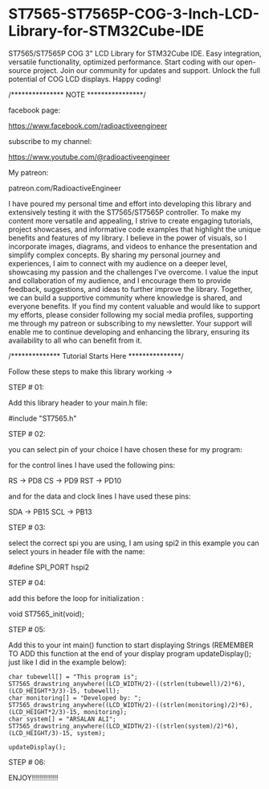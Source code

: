 # ST7565-ST7565P-COG-3-Inch-LCD-Library-for-STM32Cube-IDE
ST7565/ST7565P COG 3" LCD Library for STM32Cube IDE. Easy integration, versatile functionality, optimized performance. Start coding with our open-source project. Join our community for updates and support. Unlock the full potential of COG LCD displays. Happy coding!


/*************** NOTE ****************/

facebook page:

https://www.facebook.com/radioactiveengineer

subscribe to my channel:

https://www.youtube.com/@radioactiveengineer

My patreon: 

patreon.com/RadioactiveEngineer

I have poured my personal time and effort into developing this library and extensively testing it with the ST7565/ST7565P controller. To make my content more versatile and appealing, I strive to create engaging tutorials, project showcases, and informative code examples that highlight the unique benefits and features of my library. I believe in the power of visuals, so I incorporate images, diagrams, and videos to enhance the presentation and simplify complex concepts. By sharing my personal journey and experiences, I aim to connect with my audience on a deeper level, showcasing my passion and the challenges I've overcome. I value the input and collaboration of my audience, and I encourage them to provide feedback, suggestions, and ideas to further improve the library. Together, we can build a supportive community where knowledge is shared, and everyone benefits. If you find my content valuable and would like to support my efforts, please consider following my social media profiles, supporting me through my patreon or subscribing to my newsletter. Your support will enable me to continue developing and enhancing the library, ensuring its availability to all who can benefit from it.

/************** Tutorial Starts Here ***************/


Follow these steps to make this library working -> 

STEP # 01:

Add this library header to your main.h file:

#include "ST7565.h"

STEP # 02:

you can select pin of your choice I have chosen these for my program:

for the control lines I have used the following pins:

RS  -> PD8 
CS  -> PD9 
RST -> PD10

and for the data and clock lines I have used these pins:

SDA -> PB15
SCL -> PB13

STEP # 03:

select the correct spi you are using, I am using spi2 in this example you can select yours in header file with the name:

#define SPI_PORT hspi2

STEP # 04:

add this before the loop for initialization :

  void ST7565_init(void);

STEP # 05:

Add this to your int main() function to start displaying Strings (REMEMBER TO ADD this function at the end of your display program updateDisplay(); just like I did in the example below):


	char tubewell[] = "This program is";
	ST7565_drawstring_anywhere((LCD_WIDTH/2)-((strlen(tubewell)/2)*6), (LCD_HEIGHT*3/3)-15, tubewell);
	char monitoring[] = "Developed by: ";
	ST7565_drawstring_anywhere((LCD_WIDTH/2)-((strlen(monitoring)/2)*6),  (LCD_HEIGHT*2/3)-15, monitoring);
	char system[] = "ARSALAN ALI";
	ST7565_drawstring_anywhere((LCD_WIDTH/2)-((strlen(system)/2)*6),  (LCD_HEIGHT/3)-15, system);

	updateDisplay();

STEP # 06:

ENJOY!!!!!!!!!!!!!
